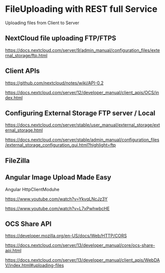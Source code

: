 # FileUploading with REST full Service
Uploading files from Client to Server

## NextCloud file uploading FTP/FTPS 
https://docs.nextcloud.com/server/9/admin_manual/configuration_files/external_storage/ftp.html

## Client APIs
https://github.com/nextcloud/notes/wiki/API-0.2

https://docs.nextcloud.com/server/12/developer_manual/client_apis/OCS/index.html

## Configuring External Storage FTP server / Local
https://docs.nextcloud.com/server/stable/user_manual/external_storage/external_storage.html

https://docs.nextcloud.com/server/stable/admin_manual/configuration_files/external_storage_configuration_gui.html?highlight=ftp

## FileZilla

## Angular Image Upload Made Easy
Angular HttpClientModuhe

https://www.youtube.com/watch?v=YkvqLNcJz3Y

https://www.youtube.com/watch?v=L7xPwhwbcHE

## OCS Share API
https://developer.mozilla.org/en-US/docs/Web/HTTP/CORS

https://docs.nextcloud.com/server/13/developer_manual/core/ocs-share-api.html

https://docs.nextcloud.com/server/13/developer_manual/client_apis/WebDAV/index.html#uploading-files
